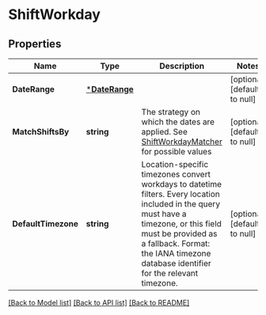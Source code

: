 # ShiftWorkday

## Properties
Name | Type | Description | Notes
------------ | ------------- | ------------- | -------------
**DateRange** | [***DateRange**](DateRange.md) |  | [optional] [default to null]
**MatchShiftsBy** | **string** | The strategy on which the dates are applied. See [ShiftWorkdayMatcher](#type-shiftworkdaymatcher) for possible values | [optional] [default to null]
**DefaultTimezone** | **string** | Location-specific timezones convert workdays to datetime filters. Every location included in the query must have a timezone, or this field must be provided as a fallback. Format: the IANA timezone database identifier for the relevant timezone. | [optional] [default to null]

[[Back to Model list]](../README.md#documentation-for-models) [[Back to API list]](../README.md#documentation-for-api-endpoints) [[Back to README]](../README.md)

